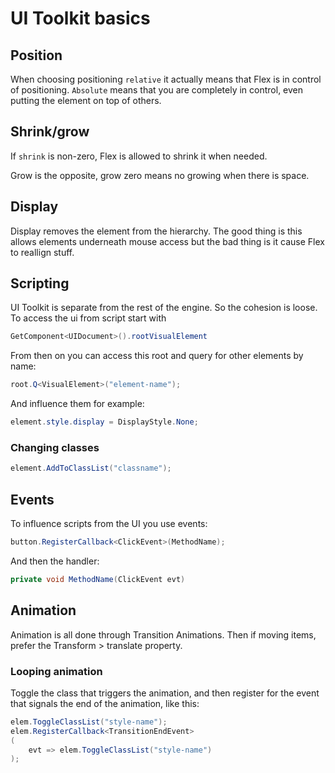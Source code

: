 # UI Toolkit basics
## Position
When choosing positioning `relative` it actually means that Flex is in control of positioning. `Absolute` means that you are completely in control, even putting the element on top of others.

## Shrink/grow
If `shrink` is non-zero, Flex is allowed to shrink it when needed.

Grow is the opposite, grow zero means no growing when there is space.

## Display
Display removes the element from the hierarchy. The good thing is this allows elements underneath mouse access but the bad thing is it cause Flex to reallign stuff.

## Scripting
UI Toolkit is separate from the rest of the engine. So the cohesion is loose. To access the ui from script start with
```c#
GetComponent<UIDocument>().rootVisualElement
```
From then on you can access this root and query for other elements by name:
```c#
root.Q<VisualElement>("element-name");
```
And influence them for example:
```c#
element.style.display = DisplayStyle.None;
```
### Changing classes
```c#
element.AddToClassList("classname");
```

## Events
To influence scripts from the UI you use events:
```c#
button.RegisterCallback<ClickEvent>(MethodName);
```
And then the handler:
```c#
private void MethodName(ClickEvent evt)
```

## Animation
Animation is all done through Transition Animations. Then if moving items, prefer the Transform > translate property. 

### Looping animation
Toggle the class that triggers the animation, and then register for the event that signals the end of the animation, like this:
```c#
elem.ToggleClassList("style-name");
elem.RegisterCallback<TransitionEndEvent>
(
    evt => elem.ToggleClassList("style-name")
);
```
